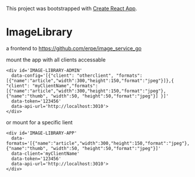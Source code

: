 This project was bootstrapped with [Create React App](https://github.com/facebook/create-react-app).


# ImageLibrary

a frontend to https://github.com/erpe/image_service_go



mount the app with all clients accessable

```
<div id='IMAGE-LIBRARY-ADMIN'
  data-config='[{"client": "otherclient", "formats":  [{"name":"article","width":300,"height":150,"format":"jpeg"}]},{ "client": "myClientName","formats": [{"name":"article","width":300,"height":150,"format":"jpeg"},{"name":"thumb", "width":50, "height":50,"format":"jpeg"}] }]'
  data-token='123456'
  data-api-url='http://localhost:3010'>
</div>
```

or mount for a specific lient

```
<div id='IMAGE-LIBRARY-APP'
  data-formats='[{"name":"article","width":300,"height":150,"format":"jpeg"},{"name":"thumb", "width":50, "height":50,"format":"jpeg"}]'
  data-client='myClientName'
  data-token='123456'
  data-api-url='http://localhost:3010'>
</div>
```
